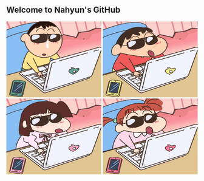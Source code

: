 ## Welcome to Nahyun's GitHub

<img src="image1.jpg" width="250" height="200">
<img src="image2.jpg" width="250" height="200">
<img src="image3.jpg" width="250" height="200">
<img src="image4.jpg" width="250" height="200">

<!--
**kim3340/kim3340** is a ✨ _special_ ✨ repository because its `README.md` (this file) appears on your GitHub profile.

Here are some ideas to get you started:

- 🔭 I’m currently working on ...
- 🌱 I’m currently learning ...
- 👯 I’m looking to collaborate on ...
- 🤔 I’m looking for help with ...
- 💬 Ask me about ...
- 📫 How to reach me: ...
- 😄 Pronouns: ...
- ⚡ Fun fact: ...
-->

